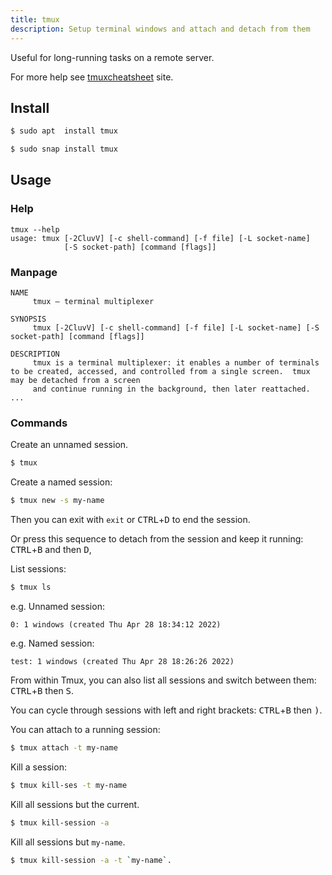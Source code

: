 ```yaml
---
title: tmux
description: Setup terminal windows and attach and detach from them
---
```


Useful for long-running tasks on a remote server.

For more help see [tmuxcheatsheet](https://tmuxcheatsheet.com/) site.

## Install

```sh
$ sudo apt  install tmux  
```

```sh
$ sudo snap install tmux
```

## Usage

### Help

```
tmux --help
usage: tmux [-2CluvV] [-c shell-command] [-f file] [-L socket-name]
            [-S socket-path] [command [flags]]
```

### Manpage

```
NAME
     tmux — terminal multiplexer

SYNOPSIS
     tmux [-2CluvV] [-c shell-command] [-f file] [-L socket-name] [-S socket-path] [command [flags]]

DESCRIPTION
     tmux is a terminal multiplexer: it enables a number of terminals to be created, accessed, and controlled from a single screen.  tmux may be detached from a screen
     and continue running in the background, then later reattached.
...
```


### Commands

Create an unnamed session.

```sh
$ tmux
```

Create a named session:

```sh
$ tmux new -s my-name
```

Then you can exit with `exit` or <kbd>CTRL</kbd>+<kbd>D</kbd> to end the session.

Or press this sequence to detach from the session and keep it running: <kbd>CTRL</kbd>+<kbd>B</kbd> and then <kbd>D</kbd>,

List sessions:

```sh
$ tmux ls
```

e.g. Unnamed session:

```
0: 1 windows (created Thu Apr 28 18:34:12 2022)
```

e.g. Named session:

```
test: 1 windows (created Thu Apr 28 18:26:26 2022)
```

From within Tmux, you can also list all sessions and switch between them: <kbd>CTRL</kbd>+<kbd>B</kbd> then <kbd>S</kbd>.

You can cycle through sessions with left and right brackets: <kbd>CTRL</kbd>+<kbd>B</kbd> then <kbd>)</kbd>.

You can attach to a running session:

```sh
$ tmux attach -t my-name
```

Kill a session:

```sh
$ tmux kill-ses -t my-name
```

Kill all sessions but the current.

```sh
$ tmux kill-session -a
```

Kill all sessions but `my-name`.

```sh
$ tmux kill-session -a -t `my-name`.
```
